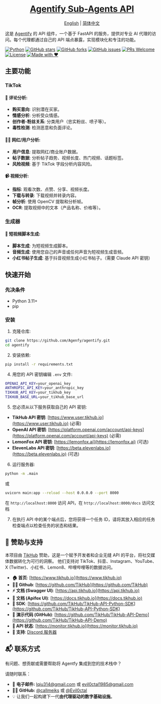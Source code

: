 <div align="center">
<h1><a href="https://github.com/Agentfy-io/Agentfy">Agentify Sub-Agents API</a></h1>
<a href="https://github.com/callmeiks/Agentfy_API/blob/main/README.md">English</a> | <a href="https://github.com/callmeiks/Agentfy_API/blob/main/README_zh.md">简体中文</a>
</div>

这是 [Agentify](https://github.com/Agentfy-io/Agentfy) 的 API 组件，一个基于 FastAPI 的服务，提供对专业 AI 代理的访问。每个代理都通过自己的 API 端点暴露，实现模块化和专注的功能。

[![Python](https://img.shields.io/badge/python-3.11+-yellow)](https://www.python.org/)
[![GitHub stars](https://img.shields.io/github/stars/callmeiks/Agentfy_API.svg?style=social&label=Stars)](https://github.com/callmeiks/Agentfy_API)
[![GitHub forks](https://img.shields.io/github/forks/callmeiks/Agentfy_API.svg?style=social&label=Forks)](https://github.com/callmeiks/Agentfy_API)
[![GitHub issues](https://img.shields.io/github/issues/callmeiks/Agentfy_API.svg)](https://github.com/callmeiks/Agentfy_API/issues)
[![PRs Welcome](https://img.shields.io/badge/PRs-welcome-brightgreen.svg)](https://github.com/callmeiks/Agentfy_API/pulls)
[![License](https://img.shields.io/badge/License-Apache_2.0-blue.svg)](https://github.com/callmeiks/Agentfy_API/blob/main/LICENSE)
[![Made with ❤️](https://img.shields.io/badge/made%20with-%E2%9D%A4%EF%B8%8F-red)](https://github.com/callmeiks)

## 主要功能

### TikTok

#### 📝 评论分析:
- **购买意向**: 识别潜在买家。
- **情感分析**: 分析受众情感。
- **创作者-粉丝关系**: 分类用户（忠实粉丝、喷子等）。
- **毒性检测**: 检测恶意和负面评论。

#### 🕵️‍♂️ 网红/用户分析:
- **用户信息**: 提取网红/商业账户数据。
- **帖子数据**: 分析帖子趋势、视频长度、热门视频、话题标签。
- **风险视频**: 基于 TikTok 字段分析内容风险。

#### 📹 视频分析:
- **指标**: 观看次数、点赞、分享、视频长度。
- **下载与转录**: 下载视频并转录内容。
- **帧分析**: 使用 OpenCV 提取和分析帧。
- **OCR**: 提取视频中的文本（产品名称、价格等）。

### 生成器

#### 🎥 短视频脚本生成:
- **脚本生成**: 为短视频生成脚本。
- **音频生成**: 使用您自己的声音或任何声音为短视频生成音频。
- **小红书帖子生成**: 基于抖音视频生成小红书帖子。（需要 Claude API 密钥）


## 快速开始

### 先决条件

- Python 3.11+
- pip

### 安装

1. 克隆仓库:
```bash
git clone https://github.com/Agenfy/agentify.git
cd agentify
```

2. 安装依赖:
```bash
pip install -r requirements.txt
```

4. 用您的 API 密钥编辑 `.env` 文件:
```bash
OPENAI_API_KEY=your_openai_key
ANTHROPIC_API_KEY=your_anthropic_key
TIKHUB_API_KEY=your_tikhub_key
TIKHUB_BASE_URL=your_tikhub_base_url
```

5. 您必须从以下服务获取自己的 API 密钥:
- **TikHub API 密钥**: [https://www.user.tikhub.io](https://www.user.tikhub.io) (必需)
- **OpenAI API 密钥**: [https://platform.openai.com/account/api-keys](https://platform.openai.com/account/api-keys) (必需)
- **LemonFox API 密钥**: [https://lemonfox.ai](https://lemonfox.ai) (可选)
- **ElevenLabs API 密钥**: [https://beta.elevenlabs.io](https://beta.elevenlabs.io) (可选)

6. 运行服务器:
```bash
python -m .main
```
或
```bash
uvicorn main:app --reload --host 0.0.0.0 --port 8000
```

在 `http://localhost:8000` 访问 API，在 `http://localhost:8000/docs` 访问文档

7. 在执行 API 中的某个端点后，您将获得一个任务 ID，请将其放入相应的任务检查端点以检查任务的状态和结果。

## 🙏 赞助与支持
本项目由 [TikHub](https://tikhub.io) 赞助，这是一个赋予开发者和企业无缝 API 的平台，将社交媒体数据转化为可行的洞察。
他们支持对 TikTok、抖音、Instagram、YouTube、X (Twitter)、小红书、Lemon8、哔哩哔哩等的数据访问。

- **🏠 首页**: [https://www.tikhub.io](https://www.tikhub.io)
- **👨‍💻 Github**: [https://github.com/TikHub](https://github.com/TikHub)
- **⚡ 文档 (Swagger UI)**: [https://api.tikhub.io](https://api.tikhub.io)
- **🦊 文档 (Apifox UI)**: [https://docs.tikhub.io](https://docs.tikhub.io)
- **🍱 SDK**: [https://github.com/TikHub/TikHub-API-Python-SDK](https://github.com/TikHub/TikHub-API-Python-SDK)
- **🐙 演示代码 (GitHub)**: [https://github.com/TikHub/TikHub-API-Demo](https://github.com/TikHub/TikHub-API-Demo)
- **📶 API 状态**: [https://monitor.tikhub.io](https://monitor.tikhub.io)
- **📧 支持**: [Discord 服务器](https://discord.gg/aMEAS8Xsvz)


## 📬 联系方式

有问题、想贡献或需要帮助将 Agentfy 集成到您的技术栈中？

请随时联系：

- 📧 **电子邮件:** [lqiu314@gmail.com](mailto:lqiu314@gmail.com) 或 [evil0ctal1985@gmail.com](mailto:evil0ctal1985@gmail.com) 
- 🧑‍💻 **GitHub:** [@callmeiks](https://github.com/callmeiks) 或 [@Evil0ctal](https://github.com/Evil0ctal)
- 💡 让我们一起构建下一代**由代理驱动的数字基础设施**。